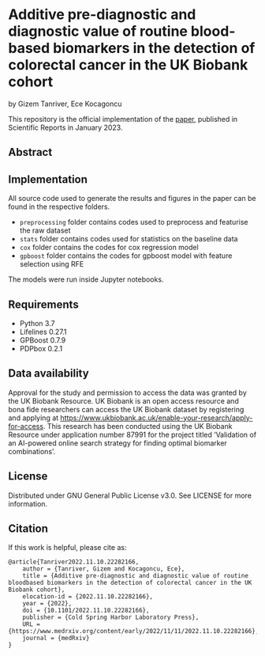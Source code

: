 # Additive pre-diagnostic and diagnostic value of routine blood-based biomarkers in the detection of colorectal cancer in the UK Biobank cohort

by Gizem Tanriver, Ece Kocagoncu

This repository is the official implementation of the [paper](https://www.nature.com/articles/s41598-023-28631-y), published in Scientific Reports in January 2023.

## Abstract

## Implementation

All source code used to generate the results and figures in the paper can be found in the respective folders.

- ```preprocessing``` folder contains codes used to preprocess and featurise the raw dataset
- ```stats``` folder contains codes used for statistics on the baseline data
- ```cox``` folder contains the codes for cox regression model
- ```gpboost``` folder contains the codes for gpboost model with feature selection using RFE

The models were run inside Jupyter notebooks.

## Requirements

- Python 3.7
- Lifelines 0.27.1
- GPBoost 0.7.9
- PDPbox 0.2.1

## Data availability

Approval for the study and permission to access the data was granted by the UK Biobank Resource. UK Biobank is an open access resource and bona fide researchers can access the UK Biobank dataset by registering and applying at  <https://www.ukbiobank.ac.uk/enable-your-research/apply-for-access>. This research has been conducted using the UK Biobank Resource under application number 87991 for the project titled ‘Validation of an AI-powered online search strategy for finding optimal biomarker combinations’.

## License

Distributed under GNU General Public License v3.0. See LICENSE for more information.

## Citation

If this work is helpful, please cite as:

```
@article{Tanriver2022.11.10.22282166,
	author = {Tanriver, Gizem and Kocagoncu, Ece},
	title = {Additive pre-diagnostic and diagnostic value of routine bloodbased biomarkers in the detection of colorectal cancer in the UK Biobank cohort},
	elocation-id = {2022.11.10.22282166},
	year = {2022},
	doi = {10.1101/2022.11.10.22282166},
	publisher = {Cold Spring Harbor Laboratory Press},
	URL = {https://www.medrxiv.org/content/early/2022/11/11/2022.11.10.22282166},
	journal = {medRxiv}
}
```
